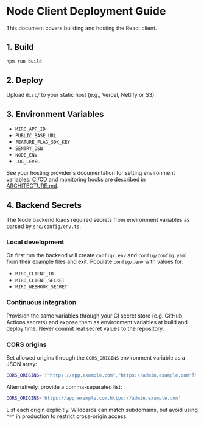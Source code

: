 # Node Client Deployment Guide

This document covers building and hosting the React client.

## 1. Build

```bash
npm run build
```

## 2. Deploy

Upload `dist/` to your static host (e.g., Vercel, Netlify or S3).

## 3. Environment Variables

- `MIRO_APP_ID`
- `PUBLIC_BASE_URL`
- `FEATURE_FLAG_SDK_KEY`
- `SENTRY_DSN`
- `NODE_ENV`
- `LOG_LEVEL`

See your hosting provider's documentation for setting environment variables. CI/CD and monitoring hooks are described in [ARCHITECTURE.md](ARCHITECTURE.md).

## 4. Backend Secrets

The Node backend loads required secrets from environment variables as parsed by `src/config/env.ts`.

### Local development

On first run the backend will create `config/.env` and `config/config.yaml` from their example files and exit.
Populate `config/.env` with values for:

- `MIRO_CLIENT_ID`
- `MIRO_CLIENT_SECRET`
- `MIRO_WEBHOOK_SECRET`

### Continuous integration

Provision the same variables through your CI secret store (e.g. GitHub Actions secrets) and expose them as environment variables at build and deploy time. Never commit real secret values to the repository.

### CORS origins

Set allowed origins through the `CORS_ORIGINS` environment variable as a JSON array:

```bash
CORS_ORIGINS='["https://app.example.com","https://admin.example.com"]'
```

Alternatively, provide a comma-separated list:

```bash
CORS_ORIGINS='https://app.example.com,https://admin.example.com'
```

List each origin explicitly. Wildcards can match subdomains, but avoid using `"*"` in production to restrict cross-origin access.
